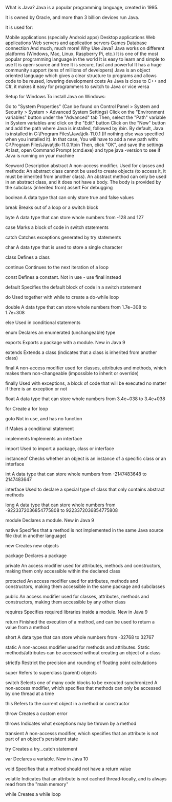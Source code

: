 What is Java?
Java is a popular programming language, created in 1995.

It is owned by Oracle, and more than 3 billion devices run Java.

It is used for:

Mobile applications (specially Android apps)
Desktop applications
Web applications
Web servers and application servers
Games
Database connection
And much, much more!
Why Use Java?
Java works on different platforms (Windows, Mac, Linux, Raspberry Pi, etc.)
It is one of the most popular programming language in the world
It is easy to learn and simple to use
It is open-source and free
It is secure, fast and powerful
It has a huge community support (tens of millions of developers)
Java is an object oriented language which gives a clear structure to programs and allows code to be reused, lowering development costs
As Java is close to C++ and C#, it makes it easy for programmers to switch to Java or vice versa


Setup for Windows
To install Java on Windows:

Go to "System Properties" (Can be found on Control Panel > System and Security > System > Advanced System Settings)
Click on the "Environment variables" button under the "Advanced" tab
Then, select the "Path" variable in System variables and click on the "Edit" button
Click on the "New" button and add the path where Java is installed, followed by \bin. By default, Java is installed in C:\Program Files\Java\jdk-11.0.1 (If nothing else was specified when you installed it). In that case, You will have to add a new path with: C:\Program Files\Java\jdk-11.0.1\bin
Then, click "OK", and save the settings
At last, open Command Prompt (cmd.exe) and type java -version to see if Java is running on your machine


Keyword   	        Description
abstract	             A non-access modifier. Used for classes and methods: An abstract class cannot be used to create objects (to access it, it must be inherited from another                         class). An  abstract method can only be used in an abstract class, and it does not have a body. The body is provided by the subclass (inherited from)
                        assert	For debugging
                        
boolean              	A data type that can only store true and false values

break       	       Breaks out of a loop or a switch block

byte	              A data type that can store whole numbers from -128 and 127

case	              Marks a block of code in switch statements

catch             	Catches exceptions generated by try statements

char              	A data type that is used to store a single character

class             	Defines a class

continue	          Continues to the next iteration of a loop

const	              Defines a constant. Not in use - use final instead

default	            Specifies the default block of code in a switch statement

do	                Used together with while to create a do-while loop

double             	A data type that can store whole numbers from 1.7e−308 to 1.7e+308

else	              Used in conditional statements

enum	               Declares an enumerated (unchangeable) type

exports           	Exports a package with a module. New in Java 9

extends            	Extends a class (indicates that a class is inherited from another class)

final	              A non-access modifier used for classes, attributes and methods, which makes them non-changeable (impossible to inherit or override)

finally	              Used with exceptions, a block of code that will be executed no matter if there is an exception or not

float	              A data type that can store whole numbers from 3.4e−038 to 3.4e+038

for	                Create a for loop

goto               	Not in use, and has no function

if	                 Makes a conditional statement

implements	       Implements an interface

import            	Used to import a package, class or interface

instanceof	       Checks whether an object is an instance of a specific class or an interface

int	             A data type that can store whole numbers from -2147483648 to 2147483647

interface	        Used to declare a special type of class that only contains abstract methods

long	            A data type that can store whole numbers from -9223372036854775808 to 9223372036854775808

module          	Declares a module. New in Java 9

native	          Specifies that a method is not implemented in the same Java source file (but in another language)

new             	Creates new objects

package	          Declares a package

private	          An access modifier used for attributes, methods and constructors, making them only accessible within the declared class

protected         	An access modifier used for attributes, methods and constructors, making them accessible in the same package and subclasses

public	          An access modifier used for classes, attributes, methods and constructors, making them accessible by any other class

requires	          Specifies required libraries inside a module. New in Java 9

return	            Finished the execution of a method, and can be used to return a value from a method

short	              A data type that can store whole numbers from -32768 to 32767

static            	A non-access modifier used for methods and attributes. Static methods/attributes can be accessed without creating an object of a class

strictfp	          Restrict the precision and rounding of floating point calculations

super	              Refers to superclass (parent) objects

switch	            Selects one of many code blocks to be executed
synchronized      	A non-access modifier, which specifies that methods can only be accessed by one thread at a time

this	              Refers to the current object in a method or constructor

throw	              Creates a custom error

throws            	Indicates what exceptions may be thrown by a method

transient         	A non-accesss modifier, which specifies that an attribute is not part of an object's persistent state

try	                Creates a try...catch statement

var	                Declares a variable. New in Java 10

void              	Specifies that a method should not have a return value

volatile	           Indicates that an attribute is not cached thread-locally, and is always read from the "main memory"

while	               Creates a while loop

